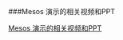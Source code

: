###Mesos 演示的相关视频和PPT

[Mesos 演示的相关视频和PPT](http://mesos.apache.org/documentation/latest/presentations/)
